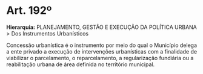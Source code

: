 # Art. 192º

**Hierarquia:** PLANEJAMENTO, GESTÃO E EXECUÇÃO DA POLÍTICA URBANA > Dos Instrumentos Urbanísticos

Concessão urbanística é o instrumento por meio do qual o Município delega a ente privado a execução de intervenções urbanísticas com a finalidade de viabilizar o parcelamento, o reparcelamento, a regularização fundiária ou a reabilitação urbana de área definida no território municipal.






